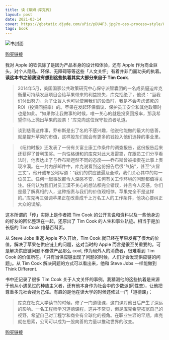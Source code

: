 ```yaml
---
title: 读《蒂姆·库克传》
layout: post
date: 2021-03-14
cover: https://gbstatic.djyde.com/uPic/pDU4F3.jpg?x-oss-process=style/80
tags: book
---
```


![书封面](https://gbstatic.djyde.com/uPic/wd1YKt.jpg?x-oss-process=style/80)

[购买链接](https://lutaonan.com/go/shop/tim-cook)

我对 Apple 的钦佩除了是因为产品本身的设计和体验，还有 Apple 作为商业巨头，对个人隐私、环保、无障碍等等这些「人文关怀」有着并非门面功夫的执着。**读这本书之前我没有想到这些执着其实大部分来自于 Tim Cook**.

> 2014年5月，美国国家公共政策研究中心保守派智囊团的一名成员逼迫库克衡量可持续发展项目会给苹果带来的利益损失，库克拒绝了，他说：“当我们付出努力，为了让盲人也可以使用我们的设备时，我是不会考虑该死的ROI（投资回报率）的。苹果在发起环保倡议、保护员工安全和其他政策时也是如此。“如果你让我做事的时候，唯一关心的就是投资回报率，那我希望你马上抛出苹果的股票！”库克向这位保守投资者吼道。

> 谈到慈善这件事，乔布斯是出了名的不感兴趣，他说他能做的最大的慈善，就是提升苹果的市值，这样股东们就会有更多的钱投入他们选择的事业里。
    
> 《纽约时报》还发表了一份有关富士康工作条件的调查报告，这份报告后来还获得了普利策奖。一向性格谦和的库克对此大发雷霆，在跟员工们分享看法时，他表达出了与乔布斯迥然不同的态度——乔布斯曾被指责在此事上表现冷漠。在一封内部邮件中，库克说看到这份报告后很“气恼”，甚至“火冒三丈”。他开诚布公地写道：“我们的供应链遍及全球，我们关心其中的每一位员工。任何一起事故都令人深感不安，任何有关工作环境的问题都值得关注。任何认为我们对员工漠不关心的想法都完全错误，并且令人反感。你们是最了解真相的人，这种指责与我们的价值观相悖。苹果完全不是这样的。”库克再三强调苹果正在改善成千上万名工人的工作条件，他决心要纠正大众的误解。

这本所谓的「传」实际上是作者把 Tim Cook 的公开言说和资料以及一些他身边的好友的回忆整理在一起，还原出了 Tim Cook 的人生和事业轨迹。相当于是加长版的 Tim Cook 维基百科页。


从 Steve Jobs 重返 Apple 不久开始，Tim Cook 就已经在苹果发挥了很大的价值，解决了苹果在供应链上的问题，这对当时的 Apple 而言是很至关重要的。可是解决供应链问题不像做产品那么 cool, 作为局外人的消费者，很难看到 Tim Cook 的价值所在。「只有当供应链出现了问题的时候，人们才会发现供应链的问题」。从 Tim Cook 解决问题的方式可以看出来，他和 Steve Jobs 一样能做到 Think Different.


书中还记录了很多 Tim Cook 关于人文关怀的事例。我猜测他的这些执着是来源于他从小遇见过的种族主义者，还有他本身作为社会中的少数派(同性恋)，让他把尊重多元社会视为己任。有趣的是他在读大学的时候还修过一门「道德课」：
    
> 库克在杜克大学读书的时候，修了一门道德课，这门课对他日后产生了深远的影响。一名工程师学习道德课程，这并不常见，但是库克希望拓宽自己的视野，希望自己对工程学和商业有全球化的视角。在职业生涯的早期，库克就在思索，公司可以成为一股向善的力量以推动世界的改变。

[购买链接](https://lutaonan.com/go/shop/tim-cook)
